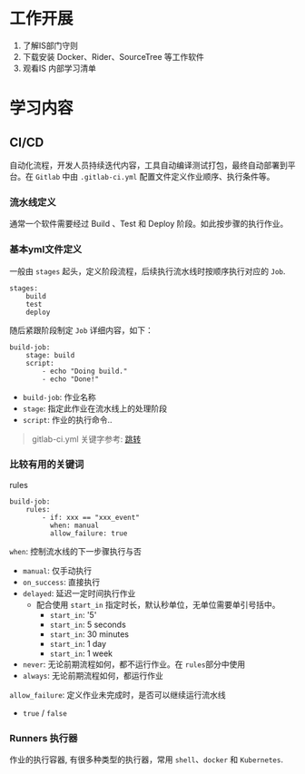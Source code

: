 # 工作开展
1. 了解IS部门守则
2. 下载安装 Docker、Rider、SourceTree 等工作软件
3. 观看IS 内部学习清单

# 学习内容
## CI/CD
自动化流程，开发人员持续迭代内容，工具自动编译测试打包，最终自动部署到平台。在 `Gitlab` 中由 `.gitlab-ci.yml` 配置文件定义作业顺序、执行条件等。

### 流水线定义
通常一个软件需要经过 Build 、Test 和 Deploy 阶段。如此按步骤的执行作业。

### 基本yml文件定义
一般由 `stages` 起头，定义阶段流程，后续执行流水线时按顺序执行对应的 `Job`.
```
stages:
	build
	test
	deploy
```

随后紧跟阶段制定 `Job` 详细内容，如下：
```
build-job:
	stage: build
	script:
		- echo "Doing build."
		- echo "Done!"
```
- `build-job`: 作业名称
- `stage`: 指定此作业在流水线上的处理阶段
- `script`: 作业的执行命令..

> gitlab-ci.yml 关键字参考: [跳转](https://docs.gitlab.cn/jh/ci/yaml/index.htmlé)

### 比较有用的关键词
rules
```
build-job:
	rules:
		- if: xxx == "xxx_event"
		  when: manual
		  allow_failure: true
```

`when`: 控制流水线的下一步骤执行与否
- `manual`: 仅手动执行
- `on_success`: 直接执行
- `delayed`: 延迟一定时间执行作业
	- 配合使用 `start_in` 指定时长，默认秒单位，无单位需要单引号括中。
		- `start_in`: '5' 
		- `start_in`: 5 seconds
		- `start_in`: 30 minutes
		- `start_in`: 1 day
		- `start_in`: 1 week
- `never`: 无论前期流程如何，都不运行作业。在 `rules`部分中使用
- `always`: 无论前期流程如何，都运行作业

`allow_failure`: 定义作业未完成时，是否可以继续运行流水线
- `true` / `false`

### Runners 执行器
作业的执行容器, 有很多种类型的执行器，常用 `shell`、`docker` 和 `Kubernetes`.